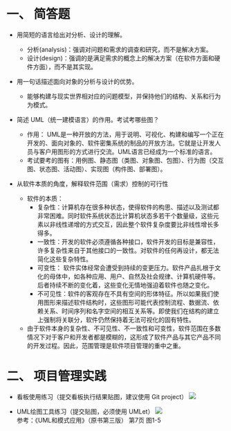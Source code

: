 # 一、 简答题
* 用简短的语言给出对分析、设计的理解。  
    * 分析(analysis)：强调对问题和需求的调查和研究，而不是解决方案。
    * 设计(design)：强调的是满足需求的概念上的解决方案（在软件方面和硬件方面），而不是其实现。

* 用一句话描述面向对象的分析与设计的优势。  
    * 能够构建与现实世界相对应的问题模型，并保持他们的结构、关系和行为为模式。  

* 简述 UML（统一建模语言）的作用。考试考哪些图？
    * 作用： UML是一种开放的方法，用于说明、可视化、构建和编写一个正在开发的、面向对象的、软件密集系统的制品的开放方法。它就是让开发人员与客户用图形的方式进行交流。UML语言已经成为一个标准的语言。  
    * 考试要考的图有：用例图、静态图（类图、对象图、包图）、行为图（交互图、状态图、活动图）、实现图（构件图、部署图）。  

* 从软件本质的角度，解释软件范围（需求）控制的可行性  
    * 软件的本质：  
        * 复杂性：计算机存在很多种状态，使得软件的构思、描述以及测试都非常困难。同时软件系统状态比计算机状态多若干个数量级，这些元素以非线性递增的方式交互，因此整个软件复杂度要比非线性增长多得多。  
        * 一致性：开发的软件必须遵循各种接口，软件开发的目标是兼容性，许多复杂性来自于其他接口的一致性。对软件的任何再设计，都无法简化这些复杂特性。
        * 可变性： 软件实体经常会遭受到持续的变更压力。软件产品扎根于文化的母体中，如各种应用、用户、自然及社会规律、计算机硬件等。后者持续不断的变化着，这些变化无情地强迫着软件也随之变化。
        * 不可见性：软件的客观存在不具有空间的形体特征。所以如果我们使用图形来描述软件结构时，这些图形可能代表控制流程、数据流、依赖关系、时间序列和名字空间的相互关系等。即使我们在结构的建立上强制将关联分，软件仍然保持着无法可视化的固有特性。
    * 由于软件本身的复杂性、不可见性、不一致性和可变性，软件范围在多数情况下对于客户和开发者都是模糊的，这形成了软件产品与其它产品不同的开发过程。因此，范围管理是软件项目管理的重中之重。

# 二、 项目管理实践
* 看板使用练习（提交看板执行结果贴图，建议使用 Git project）
![](https://i.loli.net/2019/03/17/5c8e04d8a5399.png)  

* UML绘图工具练习（提交贴图，必须使用 UMLet）
![](https://i.loli.net/2019/03/17/5c8e084e01faf.png)  
参考：《UML和模式应用》（原书第三版） 第7页 图1-5  
